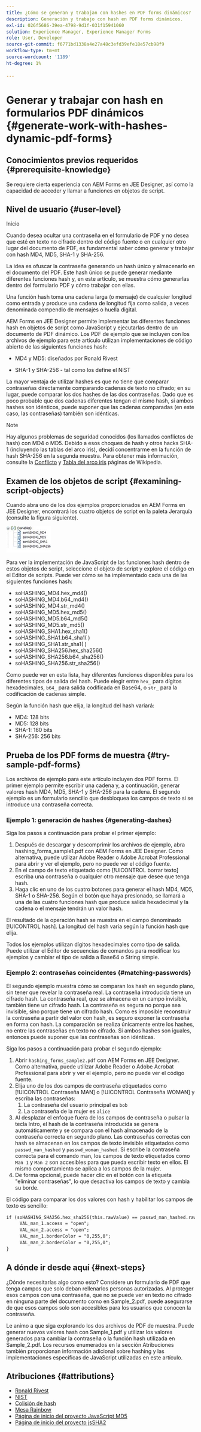```yaml
---
title: ¿Cómo se generan y trabajan con hashes en PDF forms dinámicos?
description: Generación y trabajo con hash en PDF forms dinámicos.
exl-id: 026f5686-39ea-4798-9d1f-031f15941060
solution: Experience Manager, Experience Manager Forms
role: User, Developer
source-git-commit: f6771bd1338a4e27a48c3efd39efe18e57cb98f9
workflow-type: tm+mt
source-wordcount: '1189'
ht-degree: 1%

---
```


# Generar y trabajar con hash en formularios PDF dinámicos {#generate-work-with-hashes-dynamic-pdf-forms}

## Conocimientos previos requeridos {#prerequisite-knowledge}

Se requiere cierta experiencia con AEM Forms en JEE Designer, así como la capacidad de acceder y llamar a funciones en objetos de script.

## Nivel de usuario {#user-level}

Inicio

Cuando desea ocultar una contraseña en el formulario de PDF y no desea que esté en texto no cifrado dentro del código fuente o en cualquier otro lugar del documento de PDF, es fundamental saber cómo generar y trabajar con hash MD4, MD5, SHA-1 y SHA-256.

La idea es ofuscar la contraseña generando un hash único y almacenarlo en el documento del PDF. Este hash único se puede generar mediante diferentes funciones hash y, en este artículo, se muestra cómo generarlas dentro del formulario PDF y cómo trabajar con ellas.

Una función hash toma una cadena larga (o mensaje) de cualquier longitud como entrada y produce una cadena de longitud fija como salida, a veces denominada compendio de mensajes o huella digital.

AEM Forms en JEE Designer permite implementar las diferentes funciones hash en objetos de script como JavaScript y ejecutarlas dentro de un documento de PDF dinámico. Los PDF de ejemplo que se incluyen con los archivos de ejemplo para este artículo utilizan implementaciones de código abierto de las siguientes funciones hash:

* MD4 y MD5: diseñados por Ronald Rivest

* SHA-1 y SHA-256 - tal como los define el NIST

La mayor ventaja de utilizar hashes es que no tiene que comparar contraseñas directamente comparando cadenas de texto no cifrado; en su lugar, puede comparar los dos hashes de las dos contraseñas. Dado que es poco probable que dos cadenas diferentes tengan el mismo hash, si ambos hashes son idénticos, puede suponer que las cadenas comparadas (en este caso, las contraseñas) también son idénticas.

>[!NOTE]
>
>Hay algunos problemas de seguridad conocidos (los llamados conflictos de hash) con MD4 o MD5. Debido a esos choques de hash y otros hacks SHA-1 (incluyendo las tablas del arco iris), decidí concentrarme en la función de hash SHA-256 en la segunda muestra. Para obtener más información, consulte la [Conflicto](https://en.wikipedia.org/wiki/Hash_collision) y [Tabla del arco iris](https://en.wikipedia.org/wiki/Rainbow_table) páginas de Wikipedia.

## Examen de los objetos de script {#examining-script-objects}

Cuando abra uno de los dos ejemplos proporcionados en AEM Forms en JEE Designer, encontrará los cuatro objetos de script en la paleta Jerarquía (consulte la figura siguiente).

![Variables](assets/variables.jpg)

Para ver la implementación de JavaScript de las funciones hash dentro de estos objetos de script, seleccione el objeto de script y explore el código en el Editor de scripts. Puede ver cómo se ha implementado cada una de las siguientes funciones hash:

* soHASHING_MD4.hex_md4()
* soHASHING_MD4.b64_md4()
* soHASHING_MD4.str_md4()
* soHASHING_MD5.hex_md5()
* soHASHING_MD5.b64_md5()
* soHASHING_MD5.str_md5()
* soHASHING_SHA1.hex_sha1()
* soHASHING_SHA1.b64_sha1( )
* soHASHING_SHA1.str_sha1( )
* soHASHING_SHA256.hex_sha256()
* soHASHING_SHA256.b64_sha256()
* soHASHING_SHA256.str_sha256()

Como puede ver en esta lista, hay diferentes funciones disponibles para los diferentes tipos de salida del hash. Puede elegir entre `hex_` para dígitos hexadecimales, `b64_` para salida codificada en Base64, o `str_` para la codificación de cadenas simple.

Según la función hash que elija, la longitud del hash variará:

* MD4: 128 bits
* MD5: 128 bits
* SHA-1: 160 bits
* SHA-256: 256 bits

## Prueba de los PDF forms de muestra {#try-sample-pdf-forms}

Los archivos de ejemplo para este artículo incluyen dos PDF forms. El primer ejemplo permite escribir una cadena y, a continuación, generar valores hash MD4, MD5, SHA-1 y SHA-256 para la cadena. El segundo ejemplo es un formulario sencillo que desbloquea los campos de texto si se introduce una contraseña correcta.

### Ejemplo 1: generación de hashes {#generating-dashes}

Siga los pasos a continuación para probar el primer ejemplo:

1. Después de descargar y descomprimir los archivos de ejemplo, abra hashing_forms_sample1.pdf con AEM Forms en JEE Designer. Como alternativa, puede utilizar Adobe Reader o Adobe Acrobat Professional para abrir y ver el ejemplo, pero no puede ver el código fuente.
1. En el campo de texto etiquetado como [!UICONTROL borrar texto] escriba una contraseña o cualquier otro mensaje que desee que tenga hash.
1. Haga clic en uno de los cuatro botones para generar el hash MD4, MD5, SHA-1 o SHA-256. Según el botón que haya presionado, se llamará a una de las cuatro funciones hash que produce salida hexadecimal y la cadena o el mensaje tendrán un valor hash.

El resultado de la operación hash se muestra en el campo denominado [!UICONTROL hash]. La longitud del hash varía según la función hash que elija.

Todos los ejemplos utilizan dígitos hexadecimales como tipo de salida. Puede utilizar el Editor de secuencias de comandos para modificar los ejemplos y cambiar el tipo de salida a Base64 o String simple.

### Ejemplo 2: contraseñas coincidentes {#matching-passwords}

El segundo ejemplo muestra cómo se comparan los hash en segundo plano, sin tener que revelar la contraseña real. La contraseña introducida tiene un cifrado hash. La contraseña real, que se almacena en un campo invisible, también tiene un cifrado hash. La contraseña es segura no porque sea invisible, sino porque tiene un cifrado hash. Como es imposible reconstruir la contraseña a partir del valor con hash, es seguro exponer la contraseña en forma con hash. La comparación se realiza únicamente entre los hashes, no entre las contraseñas en texto no cifrado. Si ambos hashes son iguales, entonces puede suponer que las contraseñas son idénticas.

Siga los pasos a continuación para probar el segundo ejemplo:

1. Abrir `hashing_forms_sample2.pdf` con AEM Forms en JEE Designer. Como alternativa, puede utilizar Adobe Reader o Adobe Acrobat Professional para abrir y ver el ejemplo, pero no puede ver el código fuente.
1. Elija uno de los dos campos de contraseña etiquetados como [!UICONTROL Contraseña MAN] o [!UICONTROL Contraseña WOMAN] y escriba las contraseñas:
   1. La contraseña del usuario principal es `bob`
   1. La contraseña de la mujer es `alice`
1. Al desplazar el enfoque fuera de los campos de contraseña o pulsar la tecla Intro, el hash de la contraseña introducida se genera automáticamente y se compara con el hash almacenado de la contraseña correcta en segundo plano. Las contraseñas correctas con hash se almacenan en los campos de texto invisible etiquetados como `passwd_man_hashed` y `passwd_woman_hashed`. Si escribe la contraseña correcta para el comando man, los campos de texto etiquetados como `Man 1` y `Man 2` son accesibles para que pueda escribir texto en ellos. El mismo comportamiento se aplica a los campos de la mujer.
1. De forma opcional, puede hacer clic en el botón con la etiqueta &quot;eliminar contraseñas&quot;, lo que desactiva los campos de texto y cambia su borde.

El código para comparar los dos valores con hash y habilitar los campos de texto es sencillo:

```xml
if (soHASHING_SHA256.hex_sha256(this.rawValue) == passwd_man_hashed.rawValue){
     VAL_man_1.access = "open";
     VAL_man_2.access = "open";
     VAL_man_1.borderColor = "0,255,0";
     VAL_man_2.borderColor = "0,255,0";
}
```

## A dónde ir desde aquí {#next-steps}

¿Dónde necesitarías algo como esto? Considere un formulario de PDF que tenga campos que solo deban rellenarlos personas autorizadas. Al proteger esos campos con una contraseña, que no se puede ver en texto no cifrado en ninguna parte del documento como en Sample_2.pdf, puede asegurarse de que esos campos solo son accesibles para los usuarios que conocen la contraseña.

Le animo a que siga explorando los dos archivos de PDF de muestra.  Puede generar nuevos valores hash con Sample_1.pdf y utilizar los valores generados para cambiar la contraseña o la función hash utilizada en Sample_2.pdf.  Los recursos enumerados en la sección Atribuciones también proporcionan información adicional sobre hashing y las implementaciones específicas de JavaScript utilizadas en este artículo.

## Atribuciones {#attributions}

* [Ronald Rivest](https://en.wikipedia.org/wiki/Ron_Rivest)
* [NIST](https://csrc.nist.gov/projects/cryptographic-standards-and-guidelines)
* [Colisión de hash](https://en.wikipedia.org/wiki/Hash_collision)
* [Mesa Rainbow](https://en.wikipedia.org/wiki/Rainbow_table)
* [Página de inicio del proyecto JavaScript MD5](https://pajhome.org.uk/crypt/md5/)
* [Página de inicio del proyecto jsSHA2](https://anmar.eu.org/projects/jssha2/)
